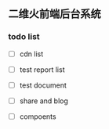 ## 二维火前端后台系统

### todo list 

- [ ] cdn list 
- [ ] test report list 
- [ ] test document
- [ ] share and blog
- [ ] compoents




